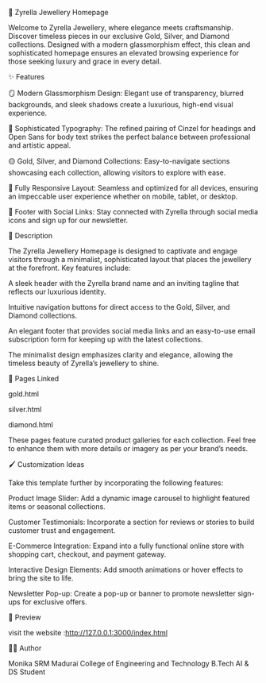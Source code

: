 💎 Zyrella Jewellery Homepage

Welcome to Zyrella Jewellery, where elegance meets craftsmanship. Discover timeless pieces in our exclusive Gold, Silver, and Diamond collections. Designed with a modern glassmorphism effect, this clean and sophisticated homepage ensures an elevated browsing experience for those seeking luxury and grace in every detail.

✨ Features

🪞 Modern Glassmorphism Design: Elegant use of transparency, blurred backgrounds, and sleek shadows create a luxurious, high-end visual experience.

💫 Sophisticated Typography: The refined pairing of Cinzel for headings and Open Sans for body text strikes the perfect balance between professional and artistic appeal.

🟡 Gold, Silver, and Diamond Collections: Easy-to-navigate sections showcasing each collection, allowing visitors to explore with ease.

📱 Fully Responsive Layout: Seamless and optimized for all devices, ensuring an impeccable user experience whether on mobile, tablet, or desktop.

📜 Footer with Social Links: Stay connected with Zyrella through social media icons and sign up for our newsletter.

🧾 Description

The Zyrella Jewellery Homepage is designed to captivate and engage visitors through a minimalist, sophisticated layout that places the jewellery at the forefront. Key features include:

A sleek header with the Zyrella brand name and an inviting tagline that reflects our luxurious identity.

Intuitive navigation buttons for direct access to the Gold, Silver, and Diamond collections.

An elegant footer that provides social media links and an easy-to-use email subscription form for keeping up with the latest collections.

The minimalist design emphasizes clarity and elegance, allowing the timeless beauty of Zyrella’s jewellery to shine.

🔗 Pages Linked

gold.html

silver.html

diamond.html

These pages feature curated product galleries for each collection. Feel free to enhance them with more details or imagery as per your brand’s needs.

🖌️ Customization Ideas


Take this template further by incorporating the following features:

Product Image Slider: Add a dynamic image carousel to highlight featured items or seasonal collections.

Customer Testimonials: Incorporate a section for reviews or stories to build customer trust and engagement.

E-Commerce Integration: Expand into a fully functional online store with shopping cart, checkout, and payment gateway.

Interactive Design Elements: Add smooth animations or hover effects to bring the site to life.

Newsletter Pop-up: Create a pop-up or banner to promote newsletter sign-ups for exclusive offers.

📸 Preview

visit the website :http://127.0.0.1:3000/index.html

👩‍💻 Author

Monika
SRM Madurai College of Engineering and Technology
B.Tech AI & DS Student

